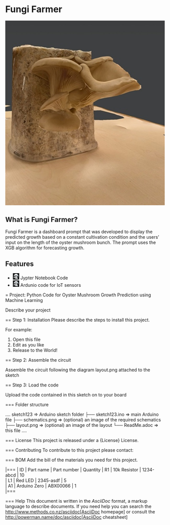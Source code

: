 # Fungi Farmer

![Oyster Mushroom Visual Example](https://github.com/SCT-lab/FungiFarmer/blob/main/Images/OM.jpg)

## What is Fungi Farmer?
Fungi Farmer is a dashboard prompt that was developed to display the predicted growth based on a constant cultivation condition and the users’ input on the length of the oyster mushroom bunch. The prompt uses the XGB algorithm for forecasting growth.

## Features
* <img src="https://github.com/SCT-lab/DigiFungi/blob/main/images/logo.png" width="20"> Jypter Notebook Code
* <img src="https://github.com/SCT-lab/DigiFungi/blob/main/images/logo.png" width="20"> Ardunio code for IoT sensors

= Project: Python Code for Oyster Mushroom Growth Prediction using Machine Learning

Describe your project

== Step 1: Installation
Please describe the steps to install this project.

For example:

1. Open this file
2. Edit as you like
3. Release to the World!

== Step 2: Assemble the circuit

Assemble the circuit following the diagram layout.png attached to the sketch

== Step 3: Load the code

Upload the code contained in this sketch on to your board

=== Folder structure

....
 sketch123                => Arduino sketch folder
  ├── sketch123.ino       => main Arduino file
  ├── schematics.png      => (optional) an image of the required schematics
  ├── layout.png          => (optional) an image of the layout
  └── ReadMe.adoc         => this file
....

=== License
This project is released under a {License} License.

=== Contributing
To contribute to this project please contact: 

=== BOM
Add the bill of the materials you need for this project.

|===
| ID | Part name      | Part number | Quantity
| R1 | 10k Resistor   | 1234-abcd   | 10       
| L1 | Red LED        | 2345-asdf   | 5        
| A1 | Arduino Zero   | ABX00066    | 1        
|===


=== Help
This document is written in the _AsciiDoc_ format, a markup language to describe documents. 
If you need help you can search the http://www.methods.co.nz/asciidoc[AsciiDoc homepage]
or consult the http://powerman.name/doc/asciidoc[AsciiDoc cheatsheet]
